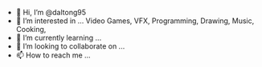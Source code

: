 - 👋 Hi, I’m @daltong95
- 👀 I’m interested in ... Video Games, VFX, Programming, Drawing, Music, Cooking, 
- 🌱 I’m currently learning ... 
- 💞️ I’m looking to collaborate on ...
- 📫 How to reach me ...

<!---
daltong95/daltong95 is a ✨ special ✨ repository because its `README.md` (this file) appears on your GitHub profile.
You can click the Preview link to take a look at your changes.
--->
